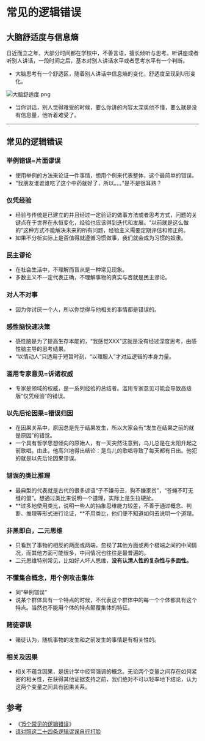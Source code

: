 # 常见的逻辑错误

## 大脑舒适度与信息熵



日近而立之年，大部分时间都在学校中，不善言语，擅长倾听与思考。听讲座或者听别人讲话，一段时间之后，基本对别人讲话水平或者思考水平有一个判断。

- 大脑思考有一个舒适区，随着别人讲话中信息熵的变化，舒适度呈现到U形变化。

![大脑舒适度.png](http://pz38o5vs6.bkt.clouddn.com/%E5%A4%A7%E8%84%91%E8%88%92%E9%80%82%E5%BA%A6.png)

- 当你讲话，别人觉得难受的时候，要么你讲的内容太深奥他不懂，要么就是没有信息量，他听着难受了。

------

## 常见的逻辑错误

### 举例错误=片面谬误

- 使用举例的方法来论证一件事情，想用个例来代表整体，这个最简单的错误。
- “我朋友谁谁谁吃了这个中药就好了，所以。。。”是不是很耳熟？

### 仅凭经验

- 经验与传统是已建立的并且经过一定验证的做事方法或者思考方式，问题的关键点在于世界在永恒变化，经验也应该得到迭代和发展。“以前就是这么做的”这种方式不能解决未来的所有问题，经验主义需要定期评估和修正的。
- 如果不分析实际上是否值得就遵循习惯做事，我们就会成为习惯的奴隶。

### 民主谬论

- 在社会生活中，不理解而盲从是一种常见现象。
- 多数主义不一定代表正确，不理解事物的真实与否就是民主谬论。

### 对人不对事

- 因为你讨厌一个人，所以你觉得与他相关的事情都是错误的。

### 感性脑快速决策

- 感性脑是为了提高生存本能的，“我感觉XXX”这就是没有经过深度思考，由感性脑主导的思考结果。
- “以情动人”只适用于短暂时刻，“以理服人”才对应逻辑的本身力量。

### 滥用专家意见=诉诸权威

- 专家是领域的权威，是一系列经验的总结者。滥用专家意见可能会导致高级版“仅凭经验”的错误。

### 以先后论因果=错误归因

- 在因果关系中，原因总是先于结果发生，所以大家会有“发生在结果之前的就是原因”的错觉。 
- 一个具有哲学思想倾向的原始人，有一天突然注意到，鸟儿总是在太阳升起之前歌唱。由此，他高兴地得出结论：是鸟儿的歌唱导致了每天都有日出。他犯的就是以先后论因果谬误。

### 错误的类比推理

- 最典型的代表就是古代的很多谚语“子不嫌母丑，狗不嫌家贫”，“苍蝇不叮无缝的蛋”。想通过类比来说明一个道理，实际上是生拉硬扯。
- **过多地使用类比，说明一些人的抽象思维能力较差，不善于通过概念、判断、推理等形式进行论证，**不用类比，他们便不知道如何去说明一个道理。

### **非黑即白，二元思维**

- 只看到了事物的相反的两面或两端，忽视了其他方面或两个极端之间的中间情况，而其他方面可能很多，中间情况也往往是最普遍的。
- 二元思维特别常见，比如好人坏人思维，**没有认清人性的复杂性与多面性。**

### 不懂集合概念，用个例攻击集体

- 同“举例错误”
- 说某个群体具有一个特点的时候，不代表这个群体中的每一个个体都具有这个特点。当然也不能用个体的特点颠覆集体的特征。

### 赌徒谬误

- 赌徒认为，随机事物的发生和之前发生的事情是有相关性的。

### 相关及因果

- 相关不蕴含因果，是统计学中经常强调的概念。无论两个变量之间存在如何紧密的相关性，在获得其他证据支持之前，我们绝对不可以轻率地下结论，认为这两个变量之间具有因果关系。

## 参考

- 《[15个常见的逻辑错误](https://mp.weixin.qq.com/s?__biz=MzIxNTAzNzU0Ng==&mid=2654603564&idx=3&sn=1e1c59d83136b169de24f0d9a5b390aa&chksm=8c50ca29bb27433f73758ff3d8032c639380b352d883ceec0c74cdfa1c7175ece6c1cfc95e0c&mpshare=1&scene=1&srcid=071585KS5vAho04RMCpM1Ubx#rd)》
- [请对照这二十四条逻辑谬误自行打脸](https://zhuanlan.zhihu.com/p/19837940)